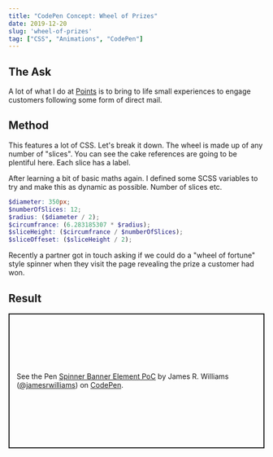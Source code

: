 ```yaml
---
title: "CodePen Concept: Wheel of Prizes"
date: 2019-12-20
slug: 'wheel-of-prizes'
tag: ["CSS", "Animations", "CodePen"]
---
```


## The Ask

A lot of what I do at <a href="https://points.com">Points</a> is to bring to life small experiences to engage customers following some form of direct mail.

## Method

This features a lot of CSS. Let's break it down. The wheel is made up of any number of "slices". You can see the cake references are going to be plentiful here. Each slice has a label.

After learning a bit of basic maths again. I defined some SCSS variables to try and make this as dynamic as possible. Number of slices etc.

 ```scss
$diameter: 350px;
$numberOfSlices: 12;
$radius: ($diameter / 2);
$circumfrance: (6.283185307 * $radius);
$sliceHeight: ($circumfrance / $numberOfSlices);
$sliceOffeset: ($sliceHeight / 2); 
```

Recently a partner got in touch asking if we could do a "wheel of fortune" style spinner when they visit the page revealing the prize a customer had won.

## Result 

<p class="codepen" data-height="400" data-theme-id="default" data-default-tab="result" data-user="jamesrwilliams" data-slug-hash="LYExEmY" style="height: 265px; box-sizing: border-box; display: flex; align-items: center; justify-content: center; border: 2px solid; margin: 1em 0; padding: 1em;" data-pen-title="Spinner Banner Element PoC">
  <span>See the Pen <a href="https://codepen.io/jamesrwilliams/pen/LYExEmY">
  Spinner Banner Element PoC</a> by James R. Williams (<a href="https://codepen.io/jamesrwilliams">@jamesrwilliams</a>)
  on <a href="https://codepen.io">CodePen</a>.</span>
</p>
<script async src="https://static.codepen.io/assets/embed/ei.js"></script>

